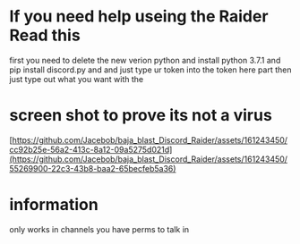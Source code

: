 # If you need help useing the Raider Read this
first you need to delete the new verion python 
and install python 3.7.1 and pip install discord.py
and and just type ur token into the token here part
then just type out what you want with the 
# screen shot to prove its not a virus

[https://github.com/Jacebob/baja_blast_Discord_Raider/assets/161243450/cc92b25e-56a2-413c-8a12-09a5275d021d](https://github.com/Jacebob/baja_blast_Discord_Raider/assets/161243450/55269900-22c3-43b8-baa2-65becfeb5a36)

# information
only works in channels you have perms to talk in
